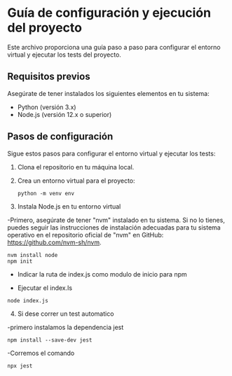 # Guía de configuración y ejecución del proyecto

Este archivo proporciona una guía paso a paso para configurar el entorno virtual y ejecutar los tests del proyecto.

## Requisitos previos

Asegúrate de tener instalados los siguientes elementos en tu sistema:

- Python (versión 3.x)
- Node.js (versión 12.x o superior)

## Pasos de configuración

Sigue estos pasos para configurar el entorno virtual y ejecutar los tests:

1. Clona el repositorio en tu máquina local.

2. Crea un entorno virtual para el proyecto:

   ```shell
   python -m venv env
   ```

3. Instala Node.js en tu entorno virtual

  -Primero, asegúrate de tener "nvm" instalado en tu sistema. Si no lo tienes, puedes seguir las instrucciones de instalación adecuadas para tu sistema operativo en el repositorio oficial de "nvm" en GitHub: https://github.com/nvm-sh/nvm.

  ```shell
  nvm install node
  npm init
  ```

  - Indicar la ruta de index.js como modulo de inicio para npm

  - Ejecutar el index.ls

  ```shell
  node index.js
  ```

4. Si dese correr un test automatico

  -primero instalamos la dependencia jest

  ```shell
  npm install --save-dev jest
  ```
  -Corremos el comando

  ```shell
  npx jest
  ```